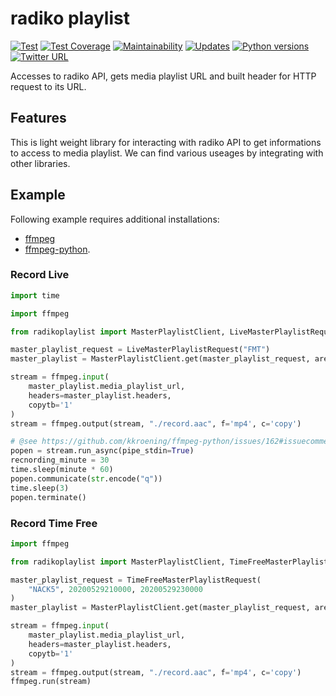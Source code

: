 # radiko playlist

[![Test](https://github.com/road-master/radiko-playlist/workflows/Test/badge.svg)](https://github.com/road-master/radiko-playlist/actions?query=workflow%3ATest)
[![Test Coverage](https://api.codeclimate.com/v1/badges/32788a087b5e6264eaae/test_coverage)](https://codeclimate.com/github/road-master/radiko-playlist/test_coverage)
[![Maintainability](https://api.codeclimate.com/v1/badges/32788a087b5e6264eaae/maintainability)](https://codeclimate.com/github/road-master/radiko-playlist/maintainability)
[![Updates](https://pyup.io/repos/github/road-master/radiko-playlist/shield.svg)](https://pyup.io/repos/github/road-master/radiko-playlist/)
[![Python versions](https://img.shields.io/pypi/pyversions/radikoplaylist.svg)](https://pypi.org/project/radikoplaylist)
[![Twitter URL](https://img.shields.io/twitter/url?style=social&url=https%3A%2F%2Fgithub.com%2Froad-master%2Fradikoplaylist)](http://twitter.com/share?text=radiko%20playlist&url=https://pypi.org/project/radikoplaylist/&hashtags=python)

Accesses to radiko API, gets media playlist URL and built header for HTTP request to its URL.

## Features

This is light weight library for interacting with radiko API to get informations to access to media playlist.
We can find various useages by integrating with other libraries.

## Example

Following example requires additional installations:

- [ffmpeg]
- [ffmpeg-python].

### Record Live

```python
import time

import ffmpeg

from radikoplaylist import MasterPlaylistClient, LiveMasterPlaylistRequest

master_playlist_request = LiveMasterPlaylistRequest("FMT")
master_playlist = MasterPlaylistClient.get(master_playlist_request, area_id="JP13")

stream = ffmpeg.input(
    master_playlist.media_playlist_url,
    headers=master_playlist.headers,
    copytb='1'
)
stream = ffmpeg.output(stream, "./record.aac", f='mp4', c='copy')

# @see https://github.com/kkroening/ffmpeg-python/issues/162#issuecomment-571820244
popen = stream.run_async(pipe_stdin=True)
recnording_minute = 30
time.sleep(minute * 60)
popen.communicate(str.encode("q"))
time.sleep(3)
popen.terminate()
```

### Record Time Free

```python
import ffmpeg

from radikoplaylist import MasterPlaylistClient, TimeFreeMasterPlaylistRequest

master_playlist_request = TimeFreeMasterPlaylistRequest(
    "NACK5", 20200529210000, 20200529230000
)
master_playlist = MasterPlaylistClient.get(master_playlist_request, area_id="JP13")

stream = ffmpeg.input(
    master_playlist.media_playlist_url,
    headers=master_playlist.headers,
    copytb='1'
)
stream = ffmpeg.output(stream, "./record.aac", f='mp4', c='copy')
ffmpeg.run(stream)
```

[ffmpeg]: https://trac.ffmpeg.org/wiki/CompilationGuide
[ffmpeg-python]: https://pypi.org/project/ffmpeg-python/
